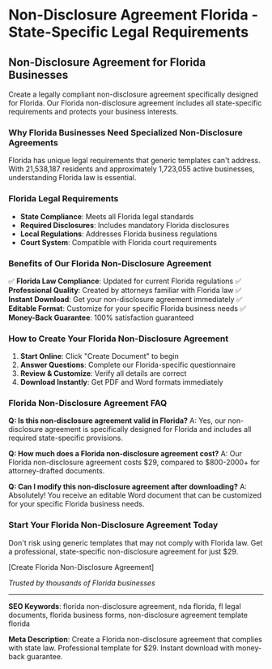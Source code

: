# Non-Disclosure Agreement Florida - State-Specific Legal Requirements

## Non-Disclosure Agreement for Florida Businesses

Create a legally compliant non-disclosure agreement specifically designed for Florida. Our Florida non-disclosure agreement includes all state-specific requirements and protects your business interests.

### Why Florida Businesses Need Specialized Non-Disclosure Agreements

Florida has unique legal requirements that generic templates can't address. With 21,538,187 residents and approximately 1,723,055 active businesses, understanding Florida law is essential.

### Florida Legal Requirements

- **State Compliance**: Meets all Florida legal standards
- **Required Disclosures**: Includes mandatory Florida disclosures
- **Local Regulations**: Addresses Florida business regulations
- **Court System**: Compatible with Florida court requirements

### Benefits of Our Florida Non-Disclosure Agreement

✅ **Florida Law Compliance**: Updated for current Florida regulations
✅ **Professional Quality**: Created by attorneys familiar with Florida law
✅ **Instant Download**: Get your non-disclosure agreement immediately
✅ **Editable Format**: Customize for your specific Florida business needs
✅ **Money-Back Guarantee**: 100% satisfaction guaranteed

### How to Create Your Florida Non-Disclosure Agreement

1. **Start Online**: Click "Create Document" to begin
2. **Answer Questions**: Complete our Florida-specific questionnaire
3. **Review & Customize**: Verify all details are correct
4. **Download Instantly**: Get PDF and Word formats immediately

### Florida Non-Disclosure Agreement FAQ

**Q: Is this non-disclosure agreement valid in Florida?**
A: Yes, our non-disclosure agreement is specifically designed for Florida and includes all required state-specific provisions.

**Q: How much does a Florida non-disclosure agreement cost?**
A: Our Florida non-disclosure agreement costs $29, compared to $800-2000+ for attorney-drafted documents.

**Q: Can I modify this non-disclosure agreement after downloading?**
A: Absolutely! You receive an editable Word document that can be customized for your specific Florida business needs.

### Start Your Florida Non-Disclosure Agreement Today

Don't risk using generic templates that may not comply with Florida law. Get a professional, state-specific non-disclosure agreement for just $29.

[Create Florida Non-Disclosure Agreement]

_Trusted by thousands of Florida businesses_

---

**SEO Keywords**: florida non-disclosure agreement, nda florida, fl legal documents, florida business forms, non-disclosure agreement template florida

**Meta Description**: Create a Florida non-disclosure agreement that complies with state law. Professional template for $29. Instant download with money-back guarantee.
